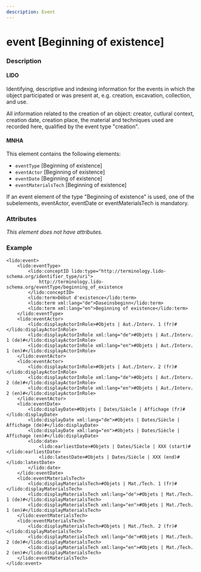 ```yaml
---
description: Event
---
```


# event \[Beginning of existence\]

### Description

#### LIDO

Identifying, descriptive and indexing information for the events in which the object participated or was present at, e.g. creation, excavation, collection, and use.

All information related to the creation of an object: creator, cutlural context, creation date, creation place, the material and techniques used are recorded here, qualified by the event type "creation".

#### MNHA

This element contains the following elements:

* `eventType` \[Beginning of existence\]
* `eventActor` \[Beginning of existence\]
* `eventDate` \[Beginning of existence\]
* `eventMaterialsTech` \[Beginning of existence\]

If an event element of the type "Beginning of existence" is used, one of the subelements, eventActor, eventDate or eventMaterialsTech is mandatory.

### Attributes

_This element does not have attributes._

### Example

```markup
<lido:event>
    <lido:eventType>
        <lido:conceptID lido:type="http://terminology.lido-schema.org/identifier_type/uri">
            http://terminology.lido-schema.org/eventType/beginning_of_existence
        </lido:conceptID>
        <lido:term>Début d'existence</lido:term>
        <lido:term xml:lang="de">Daseinsbeginn</lido:term>
        <lido:term xml:lang="en">Beginning of existence</lido:term>
    </lido:eventType>
    <lido:eventActor>
        <lido:displayActorInRole>#Objets | Aut./Interv. 1 (fr)#</lido:displayActorInRole>
        <lido:displayActorInRole xml:lang="de">#Objets | Aut./Interv. 1 (de)#</lido:displayActorInRole>
        <lido:displayActorInRole xml:lang="en">#Objets | Aut./Interv. 1 (en)#</lido:displayActorInRole>
    </lido:eventActor>
    <lido:eventActor>
        <lido:displayActorInRole>#Objets | Aut./Interv. 2 (fr)#</lido:displayActorInRole>
        <lido:displayActorInRole xml:lang="de">#Objets | Aut./Interv. 2 (de)#</lido:displayActorInRole>
        <lido:displayActorInRole xml:lang="en">#Objets | Aut./Interv. 2 (en)#</lido:displayActorInRole>
    </lido:eventActor>
    <lido:eventDate>
        <lido:displayDate>#Objets | Dates/Siècle | Affichage (fr)#</lido:displayDate>
        <lido:displayDate xml:lang="de">#Objets | Dates/Siècle | Affichage (de)#</lido:displayDate>
        <lido:displayDate xml:lang="en">#Objets | Dates/Siècle | Affichage (en)#</lido:displayDate>
        <lido:date>
            <lido:earliestDate>#Objets | Dates/Siècle | XXX (start)#</lido:earliestDate>
            <lido:latestDate>#Objets | Dates/Siècle | XXX (end)#</lido:latestDate>
        </lido:date>
    </lido:eventDate>
    <lido:eventMaterialsTech>
        <lido:displayMaterialsTech>#Objets | Mat./Tech. 1 (fr)#</lido:displayMaterialsTech>
        <lido:displayMaterialsTech xml:lang="de">#Objets | Mat./Tech. 1 (de)#</lido:displayMaterialsTech>
        <lido:displayMaterialsTech xml:lang="en">#Objets | Mat./Tech. 1 (en)#</lido:displayMaterialsTech>
    </lido:eventMaterialsTech>
    <lido:eventMaterialsTech>
        <lido:displayMaterialsTech>#Objets | Mat./Tech. 2 (fr)#</lido:displayMaterialsTech>
        <lido:displayMaterialsTech xml:lang="de">#Objets | Mat./Tech. 2 (de)#</lido:displayMaterialsTech>
        <lido:displayMaterialsTech xml:lang="en">#Objets | Mat./Tech. 2 (en)#</lido:displayMaterialsTech>
    </lido:eventMaterialsTech>
</lido:event>
```

